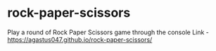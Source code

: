 # rock-paper-scissors
Play a round of Rock Paper Scissors game through the console
Link - https://agastus047.github.io/rock-paper-scissors/ 